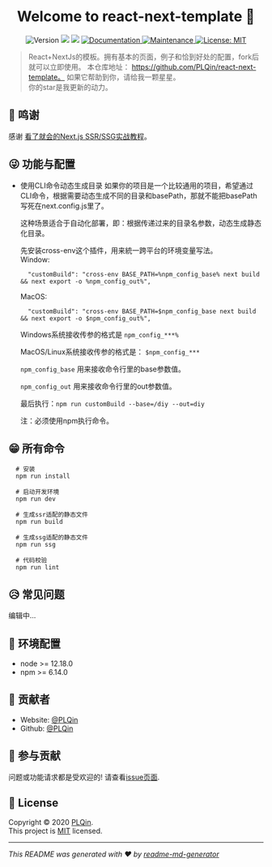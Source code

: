 <h1 align="center">Welcome to react-next-template 👋</h1>

<p align="center">
  <img alt="Version" src="https://img.shields.io/badge/version-1.0.0-blue.svg?cacheSeconds=2592000" />
  <img src="https://img.shields.io/badge/node-%3E%3D%2012.18.0-blue.svg" />
  <img src="https://img.shields.io/badge/npm-%3E%3D%206.14.0-blue.svg" />
  <a href="https://github.com/PLQin/react-next-template#readme" target="_blank">
    <img alt="Documentation" src="https://img.shields.io/badge/documentation-yes-brightgreen.svg" />
  </a>
  <a href="https://github.com/PLQin/react-next-template/graphs/commit-activity" target="_blank">
    <img alt="Maintenance" src="https://img.shields.io/badge/Maintained%3F-yes-green.svg" />
  </a>
  <a href="https://github.com/PLQin/react-next-template/blob/master/LICENSE" target="_blank">
    <img alt="License: MIT" src="https://img.shields.io/github/license/plqin/react-next-template" />
  </a>
</p>

> React+NextJs的模板。拥有基本的页面，例子和恰到好处的配置，fork后就可以立即使用。
> 本仓库地址： https://github.com/PLQin/react-next-template。
> 如果它帮助到你，请给我一颗星星。  
> 你的star是我更新的动力。


## 💋 鸣谢

感谢 [看了就会的Next.js SSR/SSG实战教程](https://juejin.cn/post/7133395475675217933)。


## 😜 功能与配置

- 使用CLI命令动态生成目录
  如果你的项目是一个比较通用的项目，希望通过CLI命令，根据需要动态生成不同的目录和basePath，那就不能把basePath写死在next.config.js里了。

  这种场景适合于自动化部署，即：根据传递过来的目录名参数，动态生成静态化目录。

  先安装cross-env这个插件，用来統一跨平台的环境变量写法。  
  Window:
  ```
    "customBuild": "cross-env BASE_PATH=%npm_config_base% next build && next export -o %npm_config_out%",
  ```

  MacOS:
  ```
    "customBuild": "cross-env BASE_PATH=$npm_config_base next build && next export -o $npm_config_out%",
  ```

  Windows系统接收传参的格式是 `npm_config_***%`

  MacOS/Linux系统接收传参的格式是： `$npm_config_***`  

  `npm_config_base` 用来接收命令行里的base参数值。

  `npm_config_out` 用来接收命令行里的out参数值。

  最后执行：`npm run customBuild --base=/diy --out=diy`

  注：必须使用npm执行命令。
  

## 😁 所有命令

```shell
  # 安装
  npm run install

  # 启动开发环境
  npm run dev

  # 生成ssr适配的静态文件
  npm run build

  # 生成ssg适配的静态文件
  npm run ssg

  # 代码校验
  npm run lint
```


## 😥 常见问题

编辑中...


## 🔑 环境配置

- node >= 12.18.0
- npm >= 6.14.0


## 👤 贡献者

* Website: [@PLQin](https://segmentfault.com/u/_raymond)
* Github: [@PLQin](https://github.com/PLQin)

## 🤝 参与贡献

问题或功能请求都是受欢迎的! 请查看[issue页面](https://github.com/PLQin/react-next-template/issues). 

## 📝 License

Copyright © 2020 [PLQin](https://github.com/PLQin).<br />
This project is [MIT](https://github.com/PLQin/react-next-template/blob/master/LICENSE) licensed.

---

_This README was generated with ❤️ by [readme-md-generator](https://github.com/kefranabg/readme-md-generator)_